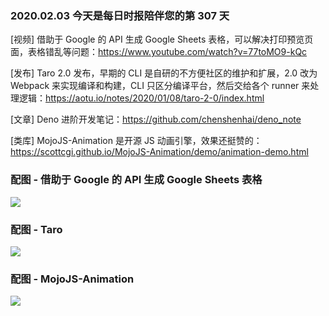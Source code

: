 ### 2020.02.03 今天是每日时报陪伴您的第 307 天

[视频] 借助于 Google 的 API 生成 Google Sheets 表格，可以解决打印预览页面，表格错乱等问题：<https://www.youtube.com/watch?v=77toMO9-kQc>

[发布] Taro 2.0 发布，早期的 CLI 是自研的不方便社区的维护和扩展，2.0 改为 Webpack 来实现编译和构建，CLI 只区分编译平台，然后交给各个 runner 来处理逻辑：<https://aotu.io/notes/2020/01/08/taro-2-0/index.html>

[文章] Deno 进阶开发笔记：<https://github.com/chenshenhai/deno_note>

[类库] MojoJS-Animation 是开源 JS 动画引擎，效果还挺赞的：<https://scottcgi.github.io/MojoJS-Animation/demo/animation-demo.html>

### 配图 - 借助于 Google 的 API 生成 Google Sheets 表格
![](http://qn.40zhe.com/20200203161646.png)

### 配图 - Taro
![](http://qn.40zhe.com/20200203155611.png)

### 配图 - MojoJS-Animation
![](http://qn.40zhe.com/Jietu20200203-161750-HD.gif)
